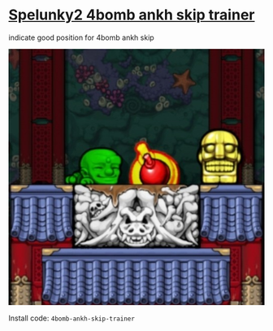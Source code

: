 # [Spelunky2 4bomb ankh skip trainer](https://spelunky.fyi/mods/m/4bomb-ankh-skip-trainer/)
indicate good position for 4bomb ankh skip

![logo](./logo.jpg)

Install code: `4bomb-ankh-skip-trainer`
